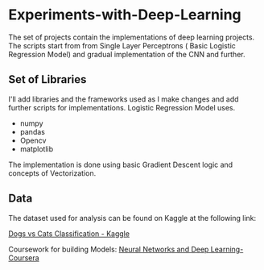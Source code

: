# Experiments-with-Deep-Learning

The set of projects contain the implementations of deep learning projects. The scripts start from  from Single Layer Perceptrons ( Basic Logistic Regression Model) and gradual implementation of the CNN and further. 

## Set of Libraries 

I'll add libraries and the frameworks used as I make changes and add further scripts for implementations. 
Logistic Regression Model uses. 

- numpy 
- pandas
- Opencv 
- matplotlib 

The implementation is done using basic Gradient Descent logic and concepts of Vectorization.

## Data

The dataset used for analysis can be found on Kaggle at the following link:

[Dogs vs Cats Classification - Kaggle](https://www.kaggle.com/c/dogs-vs-cats) 

Coursework for building Models:
[Neural Networks and Deep Learning-Coursera](https://www.coursera.org/learn/neural-networks-deep-learning/home/welcome)
